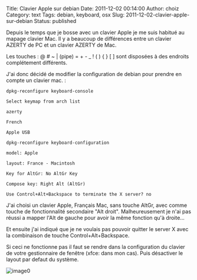 Title: Clavier Apple sur debian
Date: 2011-12-02 00:14:00
Author: choiz
Category: text
Tags: debian, keyboard, osx
Slug: 2011-12-02-clavier-apple-sur-debian
Status: published

Depuis le temps que je bosse avec un clavier Apple je me suis habitué au
mapage clavier Mac. Il y a beaucoup de différences entre un clavier
AZERTY de PC et un clavier AZERTY de Mac.

Les touches : @ \# ~ | (pipe) = + - \_ ! ( ) { } \[ \] sont disposées à
des endroits complétement différents.

J'ai donc décidé de modifier la configuration de debian pour prendre en
compte un clavier mac. :

    dpkg-reconfigure keyboard-console

    Select keymap from arch list

    azerty

    French

    Apple USB

    dpkg-reconfigure keyboard-configuration

    model: Apple

    layout: France - Macintosh

    Key for AltGr: No AltGr Key

    Compose key: Right Alt (AltGr)

    Use Control+Alt+Backspace to terminate the X server? no

J'ai choisi un clavier Apple, Français Mac, sans touche AltGr, avec
comme touche de fonctionnalité secondaire "Alt droit". Malheureusement
je n'ai pas réussi a mapper l'Alt de gauche pour avoir la même fonction
qu'à droite…

Et ensuite j'ai indiqué que je ne voulais pas pouvoir quitter le server
X avec la combinaison de touche Control+Alt+Backspace.

Si ceci ne fonctionne pas il faut se rendre dans la configuration du
clavier de votre gestionnaire de fenêtre (xfce: dans mon cas). Puis
désactiver le layout par defaut du système.

![image0](http://media.tumblr.com/tumblr_lvjsbrOL8E1qzr4hx.png)
